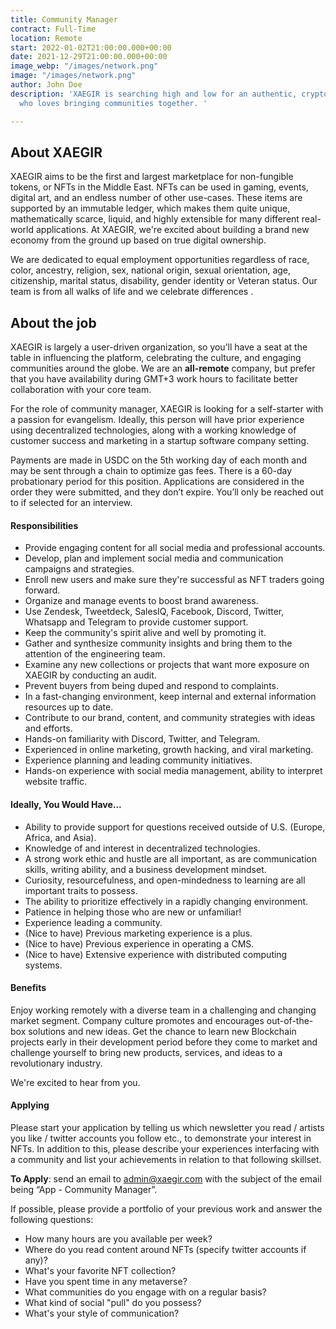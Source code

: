 ```yaml
---
title: Community Manager
contract: Full-Time
location: Remote
start: 2022-01-02T21:00:00.000+00:00
date: 2021-12-29T21:00:00.000+00:00
image_webp: "/images/network.png"
image: "/images/network.png"
author: John Doe
description: 'XAEGIR is searching high and low for an authentic, crypto-fanatic individual
  who loves bringing communities together. '

---
```

## About XAEGIR

XAEGIR aims to be the first and largest marketplace for non-fungible tokens, or NFTs in the Middle East. NFTs can be used in gaming, events, digital art, and an endless number of other use-cases. These items are supported by an immutable ledger, which makes them quite unique, mathematically scarce, liquid, and highly extensible for many different real-world applications. At XAEGIR, we're excited about building a brand new economy from the ground up based on true digital ownership.

We are dedicated to equal employment opportunities regardless of race, color, ancestry, religion, sex, national origin, sexual orientation, age, citizenship, marital status, disability, gender identity or Veteran status. Our team is from all walks of life and we celebrate differences .

## About the job

XAEGIR is largely a user-driven organization, so you’ll have a seat at the table in influencing the platform, celebrating the culture, and engaging communities around the globe. We are an **all-remote** company, but prefer that you have availability during GMT+3 work hours to facilitate better collaboration with your core team.

For the role of community manager, XAEGIR is looking for a self-starter with a passion for evangelism. Ideally, this person will have prior experience using decentralized technologies, along with a working knowledge of customer success and marketing in a startup software company setting.

Payments are made in USDC on the 5th working day of each month and may be sent through a chain to optimize gas fees. There is a 60-day probationary period for this position. Applications are considered in the order they were submitted, and they don’t expire. You’ll only be reached out to if selected for an interview.

#### Responsibilities

* Provide engaging content for all social media and professional accounts.
* Develop, plan and implement social media and communication campaigns and strategies.
* Enroll new users and make sure they're successful as NFT traders going forward.
* Organize and manage events to boost brand awareness.
* Use Zendesk, Tweetdeck, SalesIQ, Facebook, Discord, Twitter, Whatsapp and Telegram to provide customer support.
* Keep the community's spirit alive and well by promoting it.
* Gather and synthesize community insights and bring them to the attention of the engineering team.
* Examine any new collections or projects that want more exposure on XAEGIR by conducting an audit.
* Prevent buyers from being duped and respond to complaints.
* In a fast-changing environment, keep internal and external information resources up to date.
* Contribute to our brand, content, and community strategies with ideas and efforts.
* Hands-on familiarity with Discord, Twitter, and Telegram.
* Experienced in online marketing, growth hacking, and viral marketing.
* Experience planning and leading community initiatives.
* Hands-on experience with social media management, ability to interpret website traffic.

#### Ideally, You Would Have...

* Ability to provide support for questions received outside of U.S. (Europe, Africa, and Asia).
* Knowledge of and interest in decentralized technologies.
* A strong work ethic and hustle are all important, as are communication skills, writing ability, and a business development mindset.
* Curiosity, resourcefulness, and open-mindedness to learning are all important traits to possess.
* The ability to prioritize effectively in a rapidly changing environment.
* Patience in helping those who are new or unfamiliar!
* Experience leading a community.
* (Nice to have) Previous marketing experience is a plus.
* (Nice to have) Previous experience in operating a CMS.
* (Nice to have) Extensive experience with distributed computing systems.

#### Benefits

Enjoy working remotely with a diverse team in a challenging and changing market segment. Company culture promotes and encourages out-of-the-box solutions and new ideas. Get the chance to learn new Blockchain projects early in their development period before they come to market and challenge yourself to bring new products, services, and ideas to a revolutionary industry.

We're excited to hear from you.

#### Applying

Please start your application by telling us which newsletter you read / artists you like / twitter accounts you follow etc., to demonstrate your interest in NFTs. In addition to this, please describe your experiences interfacing with a community and list your achievements in relation to that following skillset.

**To Apply**: send an email to admin@xaegir.com with the subject of the email being “App - Community Manager”.

If possible, please provide a portfolio of your previous work and answer the following questions:

* How many hours are you available per week?
* Where do you read content around NFTs (specify twitter accounts if any)?
* What's your favorite NFT collection?
* Have you spent time in any metaverse?
* What communities do you engage with on a regular basis?
* What kind of social "pull" do you possess?
* What's your style of communication?
